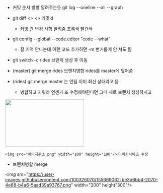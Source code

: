 

- 커밋 순서 방향 알려주는듯 git log --oneline --all --graph

- git diff <> <> 커밋id
    + 커밋 간 변경 사항 알려줌 초록색 빨간색

- git config --global --code.editor "code --what"
    + 잘 기억 안나는데 이런 코드 추가하면 -m 번거롭게 안 쳐도 됨
 
 - git switch -c rides 브랜치 생성 후 이동
 
 
 - (master) git merge rides 브랜치병합 rides를 master에 덮어씀
 - (rides) git merge master 는 안됨 이미 최신 상태라고 뜸
    + 병합하고 지워라 언젠가 또 수정해야한다면 그때 새로 브랜치 생성하시고
<img src="https://user-images.githubusercontent.com/100326070/155662879-4f7ee783-a48a-4907-8909-a6d7704aa948.png" width="250" height="150"/>

`<img src="이미지주소.png" width="100" height="100"/>`
`이미지사이즈 수정`






- 브랜치병합 merge


<img src="https://user-images.githubusercontent.com/100326070/155669062-be3d6bb4-2070-4e68-b4a6-5aad39a93767.png" width="200" height"300"/>

